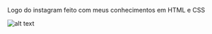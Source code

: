 Logo do instagram feito com meus conhecimentos em HTML e CSS

![alt text](https://imgur.com/UqeCypb)
